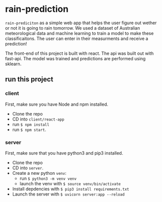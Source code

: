 # rain-prediction
`rain-prediciton` as a simple web app that helps the user figure out wether or not it is going to rain tomorrow.  We used a dataset of Australian meteorological data and machine learning to train a model to make these classificaitons.  The user can enter in their measurments and receive a prediction!

The front-end of this project is built with react.  The api was built out with fast-api.  The model was trained and predictions are performed using sklearn.  

## run this project
### client
First, make sure you have Node and npm installed. 

- Clone the repo
- CD into `client/react-app`
- run `$ npm install`
- run `$ npm start`.

### server
First, make sure that you have python3 and pip3 installed. 
- Clone the repo
- CD into `server`. 
- Create a new python `venv`:
  - run `$ python3 -m venv venv`
  - launch the venv with `$ source venv/bin/activate`
- Install depdencies with `$ pip3 install requirements.txt`
- Launch the server with `$ uvicorn server:app --reload`
